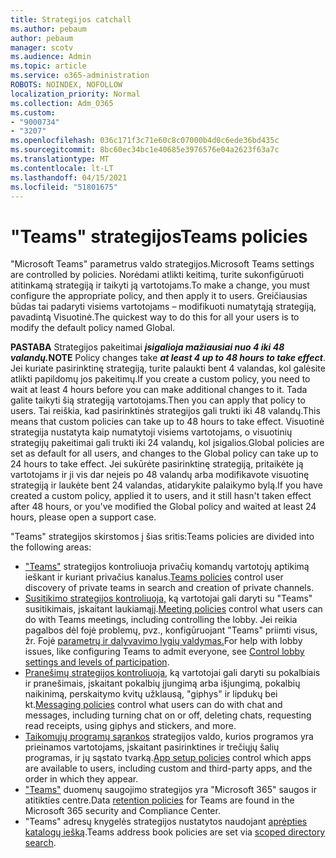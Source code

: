 ```yaml
---
title: Strategijos catchall
ms.author: pebaum
author: pebaum
manager: scotv
ms.audience: Admin
ms.topic: article
ms.service: o365-administration
ROBOTS: NOINDEX, NOFOLLOW
localization_priority: Normal
ms.collection: Adm_O365
ms.custom:
- "9000734"
- "3207"
ms.openlocfilehash: 036c171f3c71e60c8c07000b4d0c6ede36bd435c
ms.sourcegitcommit: 8bc60ec34bc1e40685e3976576e04a2623f63a7c
ms.translationtype: MT
ms.contentlocale: lt-LT
ms.lasthandoff: 04/15/2021
ms.locfileid: "51801675"
---
```

# <a name="teams-policies"></a><span data-ttu-id="68731-102">"Teams" strategijos</span><span class="sxs-lookup"><span data-stu-id="68731-102">Teams policies</span></span>

<span data-ttu-id="68731-103">"Microsoft Teams" parametrus valdo strategijos.</span><span class="sxs-lookup"><span data-stu-id="68731-103">Microsoft Teams settings are controlled by policies.</span></span> <span data-ttu-id="68731-104">Norėdami atlikti keitimą, turite sukonfigūruoti atitinkamą strategiją ir taikyti ją vartotojams.</span><span class="sxs-lookup"><span data-stu-id="68731-104">To make a change, you must configure the appropriate policy, and then apply it to users.</span></span> <span data-ttu-id="68731-105">Greičiausias būdas tai padaryti visiems vartotojams – modifikuoti numatytąją strategiją, pavadintą Visuotinė.</span><span class="sxs-lookup"><span data-stu-id="68731-105">The quickest way to do this for all your users is to modify the default policy named Global.</span></span> 

<span data-ttu-id="68731-106">**PASTABA** Strategijos pakeitimai **_įsigalioja mažiausiai nuo 4 iki 48 valandų._**</span><span class="sxs-lookup"><span data-stu-id="68731-106">**NOTE** Policy changes take **_at least 4 up to 48 hours to take effect_**.</span></span> <span data-ttu-id="68731-107">Jei kuriate pasirinktinę strategiją, turite palaukti bent 4 valandas, kol galėsite atlikti papildomų jos pakeitimų.</span><span class="sxs-lookup"><span data-stu-id="68731-107">If you create a custom policy, you need to wait at least 4 hours before you can make additional changes to it.</span></span> <span data-ttu-id="68731-108">Tada galite taikyti šią strategiją vartotojams.</span><span class="sxs-lookup"><span data-stu-id="68731-108">Then you can apply that policy to users.</span></span> <span data-ttu-id="68731-109">Tai reiškia, kad pasirinktinės strategijos gali trukti iki 48 valandų.</span><span class="sxs-lookup"><span data-stu-id="68731-109">This means that custom policies can take up to 48 hours to take effect.</span></span> <span data-ttu-id="68731-110">Visuotinė strategija nustatyta kaip numatytoji visiems vartotojams, o visuotinių strategijų pakeitimai gali trukti iki 24 valandų, kol įsigalios.</span><span class="sxs-lookup"><span data-stu-id="68731-110">Global policies are set as default for all users, and changes to the Global policy can take up to 24 hours to take effect.</span></span> <span data-ttu-id="68731-111">Jei sukūrėte pasirinktinę strategiją, pritaikėte ją vartotojams ir ji vis dar neįeis po 48 valandų arba modifikavote visuotinę strategiją ir laukėte bent 24 valandas, atidarykite palaikymo bylą.</span><span class="sxs-lookup"><span data-stu-id="68731-111">If you have created a custom policy, applied it to users, and it still hasn't taken effect after 48 hours, or you've modified the Global policy and waited at least 24 hours, please open a support case.</span></span>

<span data-ttu-id="68731-112">"Teams" strategijos skirstomos į šias sritis:</span><span class="sxs-lookup"><span data-stu-id="68731-112">Teams policies are divided into the following areas:</span></span>

- <span data-ttu-id="68731-113">["Teams"](https://docs.microsoft.com/MicrosoftTeams/teams-policies) strategijos kontroliuoja privačių komandų vartotojų aptikimą ieškant ir kuriant privačius kanalus.</span><span class="sxs-lookup"><span data-stu-id="68731-113">[Teams policies](https://docs.microsoft.com/MicrosoftTeams/teams-policies) control user discovery of private teams in search and creation of private channels.</span></span>  
- <span data-ttu-id="68731-114">[Susitikimo strategijos kontroliuoja,](https://docs.microsoft.com/microsoftteams/meeting-policies-in-teams) ką vartotojai gali daryti su "Teams" susitikimais, įskaitant laukiamąjį.</span><span class="sxs-lookup"><span data-stu-id="68731-114">[Meeting policies](https://docs.microsoft.com/microsoftteams/meeting-policies-in-teams) control what users can do with Teams meetings, including controlling the lobby.</span></span> <span data-ttu-id="68731-115">Jei reikia pagalbos dėl fojė problemų, pvz., konfigūruojant "Teams" priimti visus, žr. Fojė [parametrų ir dalyvavimo lygių valdymas.](https://docs.microsoft.com/alchemyinsights/bypass-lobby)</span><span class="sxs-lookup"><span data-stu-id="68731-115">For help with lobby issues, like configuring Teams to admit everyone, see [Control lobby settings and levels of participation](https://docs.microsoft.com/alchemyinsights/bypass-lobby).</span></span>
- <span data-ttu-id="68731-116">[Pranešimų strategijos kontroliuoja,](https://docs.microsoft.com/microsoftteams/messaging-policies-in-teams) ką vartotojai gali daryti su pokalbiais ir pranešimais, įskaitant pokalbių įjungimą arba išjungimą, pokalbių naikinimą, perskaitymo kvitų užklausą, "giphys" ir lipdukų bei kt.</span><span class="sxs-lookup"><span data-stu-id="68731-116">[Messaging policies](https://docs.microsoft.com/microsoftteams/messaging-policies-in-teams) control what users can do with chat and messages, including turning chat on or off, deleting chats, requesting read receipts, using giphys and stickers, and more.</span></span>
- <span data-ttu-id="68731-117">[Taikomųjų programų sąrankos](https://docs.microsoft.com/MicrosoftTeams/teams-app-setup-policies) strategijos valdo, kurios programos yra prieinamos vartotojams, įskaitant pasirinktines ir trečiųjų šalių programas, ir jų sąstato tvarką.</span><span class="sxs-lookup"><span data-stu-id="68731-117">[App setup policies](https://docs.microsoft.com/MicrosoftTeams/teams-app-setup-policies) control which apps are available to users, including custom and third-party apps, and the order in which they appear.</span></span>  
- <span data-ttu-id="68731-118">["Teams"](https://docs.microsoft.com/microsoftteams/retention-policies) duomenų saugojimo strategijos yra "Microsoft 365" saugos ir atitikties centre.</span><span class="sxs-lookup"><span data-stu-id="68731-118">Data [retention policies](https://docs.microsoft.com/microsoftteams/retention-policies) for Teams are found in the Microsoft 365 security and Compliance Center.</span></span>
- <span data-ttu-id="68731-119">"Teams" adresų knygelės strategijos nustatytos naudojant [aprėpties katalogų iešką](https://docs.microsoft.com/MicrosoftTeams/teams-scoped-directory-search).</span><span class="sxs-lookup"><span data-stu-id="68731-119">Teams address book policies are set via [scoped directory search](https://docs.microsoft.com/MicrosoftTeams/teams-scoped-directory-search).</span></span>